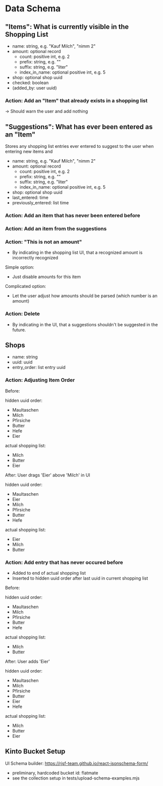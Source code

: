 # Data Schema


## "Items": What is currently visible in the Shopping List

* name: string, e.g. "Kauf  Milch", "nimm 2"
* amount: optional record
  - count: positive int, e.g. 2
  - prefix: string, e.g. ""
  - suffix: string, e.g. "liter"
  - index_in_name: optional positive int, e.g. 5
* shop: optional shop uuid
* checked: boolean
* (added_by: user uuid)


### Action: Add an "Item" that already exists in a shopping list

-> Should warn the user and add nothing



## "Suggestions": What has ever been entered as an "Item"

Stores any shopping list entries ever entered to suggest to the user when entering new items and

* name: string, e.g. "Kauf  Milch", "nimm 2"
* amount: optional record
  - count: positive int, e.g. 2
  - prefix: string, e.g. ""
  - suffix: string, e.g. "liter"
  - index_in_name: optional positive int, e.g. 5
* shop: optional shop uuid
* last_entered: time
* previously_entered: list time


### Action: Add an item that has never been entered before


### Action: Add an item from the suggestions


### Action: "This is not an amount"

* By indicating in the shopping list UI, that a recognized amount is incorrectly recognized

Simple option:
* Just disable amounts for this item

Complicated option:
* Let the user adjust how amounts should be parsed (which number is an amount)


### Action: Delete

* By indicating in the UI, that a suggestions shouldn't be suggested in the future.



## Shops

* name: string
* uuid: uuid
* entry_order: list entry uuid


### Action: Adjusting Item Order

Before:

hidden uuid order:
* Maultaschen
* Milch
* Pfirsiche
* Butter
* Hefe
* Eier

actual shopping list:
* Milch
* Butter
* Eier

After: User drags 'Eier' above 'Milch' in UI

hidden uuid order:
* Maultaschen
* Eier
* Milch
* Pfirsiche
* Butter
* Hefe

actual shopping list:
* Eier
* Milch
* Butter


### Action: Add entry that has never occured before

* Added to end of actual shopping list
* Inserted to hidden uuid order after last uuid in current shopping list

Before:

hidden uuid order:
* Maultaschen
* Milch
* Pfirsiche
* Butter
* Hefe

actual shopping list:
* Milch
* Butter

After: User adds 'Eier'

hidden uuid order:
* Maultaschen
* Milch
* Pfirsiche
* Butter
* Eier
* Hefe

actual shopping list:
* Milch
* Butter
* Eier



## Kinto Bucket Setup

UI Schema builder: https://rjsf-team.github.io/react-jsonschema-form/

* preliminary, hardcoded bucket id: flatmate
* see the collection setup in tests/upload-schema-examples.mjs
